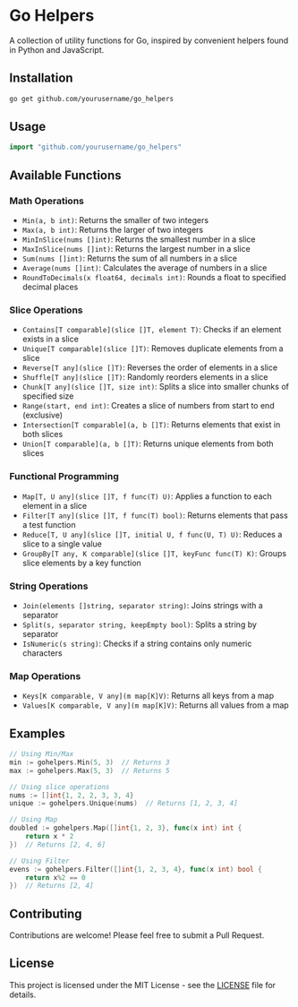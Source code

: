 # Go Helpers

A collection of utility functions for Go, inspired by convenient helpers found in Python and JavaScript.

## Installation

```bash
go get github.com/yourusername/go_helpers
```

## Usage

```go
import "github.com/yourusername/go_helpers"
```

## Available Functions

### Math Operations
- `Min(a, b int)`: Returns the smaller of two integers
- `Max(a, b int)`: Returns the larger of two integers
- `MinInSlice(nums []int)`: Returns the smallest number in a slice
- `MaxInSlice(nums []int)`: Returns the largest number in a slice
- `Sum(nums []int)`: Returns the sum of all numbers in a slice
- `Average(nums []int)`: Calculates the average of numbers in a slice
- `RoundToDecimals(x float64, decimals int)`: Rounds a float to specified decimal places

### Slice Operations
- `Contains[T comparable](slice []T, element T)`: Checks if an element exists in a slice
- `Unique[T comparable](slice []T)`: Removes duplicate elements from a slice
- `Reverse[T any](slice []T)`: Reverses the order of elements in a slice
- `Shuffle[T any](slice []T)`: Randomly reorders elements in a slice
- `Chunk[T any](slice []T, size int)`: Splits a slice into smaller chunks of specified size
- `Range(start, end int)`: Creates a slice of numbers from start to end (exclusive)
- `Intersection[T comparable](a, b []T)`: Returns elements that exist in both slices
- `Union[T comparable](a, b []T)`: Returns unique elements from both slices

### Functional Programming
- `Map[T, U any](slice []T, f func(T) U)`: Applies a function to each element in a slice
- `Filter[T any](slice []T, f func(T) bool)`: Returns elements that pass a test function
- `Reduce[T, U any](slice []T, initial U, f func(U, T) U)`: Reduces a slice to a single value
- `GroupBy[T any, K comparable](slice []T, keyFunc func(T) K)`: Groups slice elements by a key function

### String Operations
- `Join(elements []string, separator string)`: Joins strings with a separator
- `Split(s, separator string, keepEmpty bool)`: Splits a string by separator
- `IsNumeric(s string)`: Checks if a string contains only numeric characters

### Map Operations
- `Keys[K comparable, V any](m map[K]V)`: Returns all keys from a map
- `Values[K comparable, V any](m map[K]V)`: Returns all values from a map

## Examples

```go
// Using Min/Max
min := gohelpers.Min(5, 3)  // Returns 3
max := gohelpers.Max(5, 3)  // Returns 5

// Using slice operations
nums := []int{1, 2, 2, 3, 3, 4}
unique := gohelpers.Unique(nums)  // Returns [1, 2, 3, 4]

// Using Map
doubled := gohelpers.Map([]int{1, 2, 3}, func(x int) int {
    return x * 2
})  // Returns [2, 4, 6]

// Using Filter
evens := gohelpers.Filter([]int{1, 2, 3, 4}, func(x int) bool {
    return x%2 == 0
})  // Returns [2, 4]
```

## Contributing

Contributions are welcome! Please feel free to submit a Pull Request.

## License
This project is licensed under the MIT License - see the [LICENSE](LICENSE) file for details.